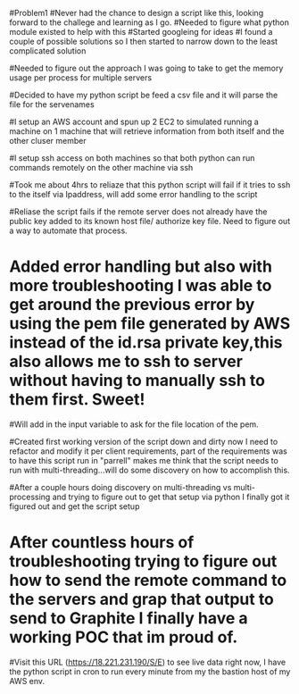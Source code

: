 #Problem1
#Never had the chance to design a script like this, looking forward to the challege and learning as I go.
#Needed to figure what python module existed to help with this
#Started googleing for ideas
#I found a couple of possible solutions so I then started to narrow down to the least complicated solution

#Needed to figure out the approach I was going to take to get the memory usage per process for multiple servers

#Decided to have my python script be feed a csv file and it will parse the file for the servenames

#I setup an AWS account and spun up 2 EC2 to simulated running a machine on 1 machine that will retrieve information from both itself and the other cluser member

#I setup ssh access on both machines so that both python can run commands remotely on the other machine via ssh

#Took me about 4hrs to reliaze that this python script will fail if it tries to ssh to the itself via Ipaddress, will add some error handling to the script

#Reliase the script fails if the remote server does not already have the public key added to its known host file/ authorize key file. Need to figure out a way to automate that process.

# Added error handling but also with more troubleshooting I was able to get around the previous error by using the pem file generated by AWS instead of the id.rsa private key,this also allows me to ssh to server without having to manually ssh to them first. Sweet!

#Will add in the input variable to ask for the file location of the pem.

#Created first working version of the script down and dirty now I need to refactor and modify it per client requirements, part of the requirements was to have this script run in "parrell" makes me think that the script needs to run with multi-threading...will do some discovery on how to accomplish this.

#After a couple hours doing discovery on multi-threading vs multi-processing and trying to figure out to get that setup via python I finally got it figured out and get the script setup

# After countless hours of troubleshooting trying to figure out how to send the remote command to the servers and grap that output to send to Graphite I finally have a working POC that im proud of.

#Visit this URL (https://18.221.231.190/S/E) to see live data right now, I have the python script in cron to run every minute from my the bastion host of my AWS env.


